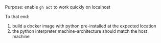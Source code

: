 Purpose: enable `gh act` to work quickly on localhost

To that end:

1. build a docker image with python pre-installed at the expected location
2. the python interpreter machine-architecture should match the host machine
